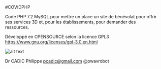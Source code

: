 #COVIDPHP

Code PHP 7.2 MySQL pour mettre un place un site de bénévolat pour offrir ses services 3D
et, pour les établissements, pour demander des ressources.

Développé en OPENSOURCE selon la licence GPL3
https://www.gnu.org/licenses/gpl-3.0.en.html

![alt text](https://github.com/ccadic/CovidPHP/blob/master/900.jpg)

Dr CADIC Philippe
pcadic@gmail.com
@pwavrobot


